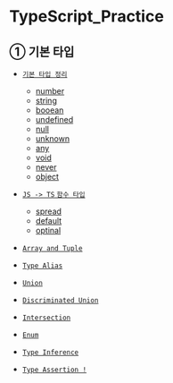 # TypeScript_Practice 

## ① 기본 타입</a>

- <a href="./1-TYPES/1-1-basic.ts"> `기본 타입 정리`

  - number
  - string
  - booean
  - undefined
  - null
  - unknown
  - any
  - void
  - never
  - object

- <a href="./1-TYPES/1-2-function.ts"> `JS -> TS` `함수 타입`

  - spread
  - default
  - optinal

- <a href="./1-TYPES/1-3-array.ts"> `Array and Tuple`

- <a href="./1-TYPES/1-4-alias.ts"> `Type Alias`

- <a href="./1-TYPES/1-5-union.ts"> `Union`

- <a href="./1-TYPES/1-6-discriminated.ts"> `Discriminated Union`

- <a href="./1-TYPES/1-7-intersection.ts"> `Intersection`

- <a href="./1-TYPES/1-8-enum.ts"> `Enum`

- <a href="./1-TYPES/1-9-inference.ts"> `Type Inference`

- <a href="./1-TYPES/1-10-assertion.ts"> `Type Assertion !`
